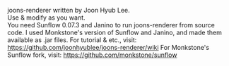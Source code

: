 joons-renderer written by Joon Hyub Lee.  
Use & modify as you want.  
You need Sunflow 0.07.3 and Janino to run joons-renderer from source code.
I used Monkstone's version of Sunflow and Janino,
and made them available as .jar files.
For tutorial & etc., visit: https://github.com/joonhyublee/joons-renderer/wiki
For Monkstone's Sunflow fork, visit: https://github.com/monkstone/sunflow
